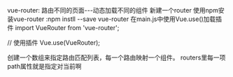 vue-router:
路由不同的页面---动态加载不同的组件
新建一个router 使用npm安装vue-router  :npm instll --save vue-router
在main.js中使用Vue.use()加载插件
 import VueRouter from 'vue-router';

 // 使用插件
Vue.use(VueRouter);

创建一个数组来指定路由匹配列表，每一个路由映射一个组件。
routers里每一项path属性就是指定对当前啊
